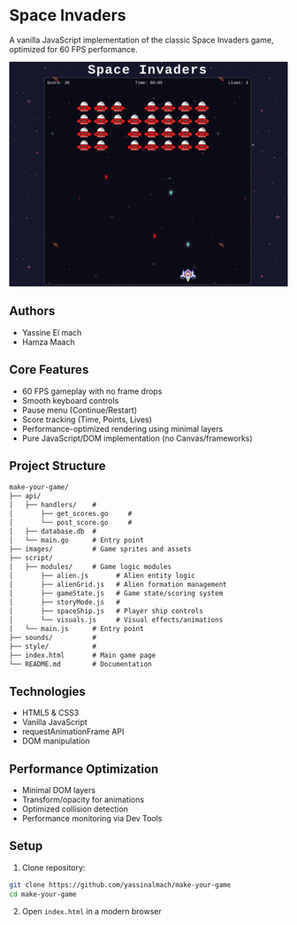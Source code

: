 # Space Invaders

A vanilla JavaScript implementation of the classic Space Invaders game, optimized for 60 FPS performance.

![Space Invaders Gameplay](images/gameplay.png)


## Authors

- Yassine El mach
- Hamza Maach

## Core Features

- 60 FPS gameplay with no frame drops
- Smooth keyboard controls
- Pause menu (Continue/Restart)
- Score tracking (Time, Points, Lives)
- Performance-optimized rendering using minimal layers
- Pure JavaScript/DOM implementation (no Canvas/frameworks)

## Project Structure

```
make-your-game/
├── api/
│   ├── handlers/    # 
│       ├── get_scores.go     # 
│       └── post_score.go     # 
│   ├── database.db  # 
│   └── main.go      # Entry point  
├── images/          # Game sprites and assets
├── script/
│   ├── modules/     # Game logic modules
│       ├── alien.js       # Alien entity logic
│       ├── alienGrid.js   # Alien formation management
│       ├── gameState.js   # Game state/scoring system
│       ├── storyMode.js   # 
│       ├── spaceShip.js   # Player ship controls
│       └── visuals.js     # Visual effects/animations
│   └── main.js      # Entry point  
├── sounds/          # 
├── style/           # 
├── index.html       # Main game page
└── README.md        # Documentation
```

## Technologies

- HTML5 & CSS3
- Vanilla JavaScript 
- requestAnimationFrame API
- DOM manipulation

## Performance Optimization

- Minimal DOM layers
- Transform/opacity for animations
- Optimized collision detection
- Performance monitoring via Dev Tools

## Setup

1. Clone repository:
```bash
git clone https://github.com/yassinalmach/make-your-game
cd make-your-game
```

2. Open `index.html` in a modern browser